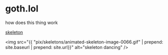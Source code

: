# goth.lol

how does this thing work

[skeleton](./)

<img src="{{ "pix/skeletons/animated-skeleton-image-0066.gif" | prepend: site.baseurl | prepend: site.url}}" alt="skeleton dancing" />
